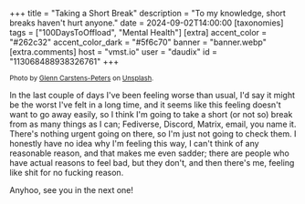 +++
title = "Taking a Short Break"
description = "To my knowledge, short breaks haven't hurt anyone."
date = 2024-09-02T14:00:00
[taxonomies]
tags = ["100DaysToOffload", "Mental Health"]
[extra]
accent_color = "#262c32"
accent_color_dark = "#5f6c70"
banner = "banner.webp"
[extra.comments]
host = "vmst.io"
user = "daudix"
id = "113068488938326761"
+++

<small>Photo by [Glenn Carstens-Peters](https://unsplash.com/@glenncarstenspeters) on [Unsplash](https://unsplash.com/photos/a-window-that-has-rain-drops-on-it-tT_SrSMhhgE).</small>

In the last couple of days I've been feeling worse than usual, I'd say it might be the worst I've felt in a long time, and it seems like this feeling doesn't want to go away easily, so I think I'm going to take a short (or not so) break from as many things as I can; Fediverse, Discord, Matrix, email, you name it. There's nothing urgent going on there, so I'm just not going to check them. I honestly have no idea why I'm feeling this way, I can't think of any reasonable reason, and that makes me even sadder; there are people who have actual reasons to feel bad, but they don't, and then there's me, feeling like shit for no fucking reason.

Anyhoo, see you in the next one!
